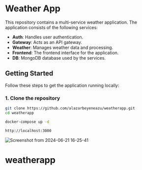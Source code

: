 # Weather App

This repository contains a multi-service weather application. The application consists of the following services:

- **Auth**: Handles user authentication.
- **Gateway**: Acts as an API gateway.
- **Weather**: Manages weather data and processing.
- **Frontend**: The frontend interface for the application.
- **DB**: MongoDB database used by the services.


## Getting Started

Follow these steps to get the application running locally:

### 1. Clone the repository

```sh
git clone https://github.com/alazarbeyeneazu/weatherapp.git
cd weatherapp
```

```sh
docker-compose up -d 

```

```sh
http://localhost:3000 

```
![Screenshot from 2024-06-21 16-25-41](https://github.com/alazarbeyeneazu/weatherapp/assets/107508106/5fc50820-36c5-4db5-936c-776adb4c9a97)
# weatherapp
